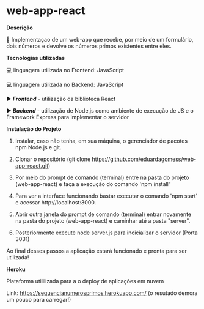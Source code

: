 # web-app-react

**Descrição**

:pushpin: Implementaçao de um web-app que recebe, por meio de um formulário, dois números e devolve os números primos existentes entre eles.

**Tecnologias utilizadas**

:computer: linguagem utilizada no Frontend: JavaScript

:computer: linguagem utilizada no Backend: JavaScript

:arrow_forward: ***Frontend*** - utilização da biblioteca React 

:arrow_forward: ***Backend*** - utilização de Node.js como ambiente de execução de JS e o Framework Express para implementar o servidor

**Instalação do Projeto**

1) Instalar, caso não tenha, em sua máquina, o gerenciador de pacotes npm Node.js e git.

2) Clonar o repositório (git clone https://github.com/eduardagomess/web-app-react.git)

3) Por meio do prompt de comando (terminal) entre na pasta do projeto (web-app-react) e faça a execução do comando 'npm install'

4) Para ver a interface funcionando bastar executar o comando 'npm start' e acessar http://localhost:3000.

6) Abrir outra janela do prompt de comando (terminal) entrar novamente na pasta do projeto (web-app-react) e caminhar até a pasta "server".

7) Posteriormente execute node server.js para incicializar o servidor (Porta 3031)


Ao final desses passos a aplicação estará funcionado e pronta para ser utilizada!

**Heroku**

Plataforma utililizada para a o deploy de aplicações em nuvem

Link: https://sequencianumerosprimos.herokuapp.com/  (o resutado demora um pouco para carregar!)

